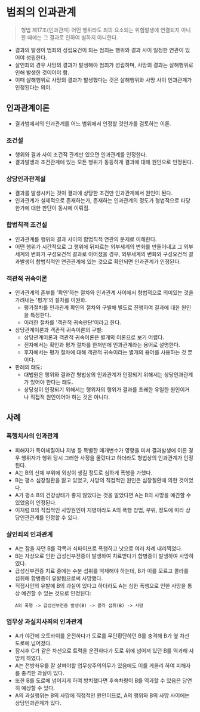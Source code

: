 # 범죄의 인과관계

> 형법 제17조(인과관계)
> 어떤 행위라도 죄의 요소되는 위험발생에 연결되지 아니한 때에는 그 결과로 인하여 벌하지 아니한다.

* 결과의 발생이 범죄의 성립요건이 되는 범죄는 행위와 결과 사이 일정한 연관이 있어야 성립한다.
* 살인죄의 경우 사망의 결과가 발생해야 범죄가 성립하며, 사망의 결과는 살해행위로 인해 발생한 것이어야 함.
* 이때 살해행위로 사망의 결과가 발생했다는 것은 살해행위와 사망 사이 인과관계가 인정된다는 의미.

## 인과관계이론

* 결과범에서의 인과관계를 어느 범위에서 인정할 것인가를 검토하는 이론.

### 조건설

* 행위와 결과 사이 조건적 관계만 있으면 인과관계를 인정한다.
* 결과발생과 조건관계에 있는 모든 행위가 동등하게 결과에 대해 원인으로 인정된다.

### 상당인과관계설

* 결과를 발생시키는 것이 결과에 상당한 조건만 인과관계에서 원인이 된다.
* 인과관계가 실제적으로 존재하는가, 존재하는 인과관계의 정도가 형법적으로 타당한가에 대한 판단이 동시에 이뤄짐.

### 합법칙적 조건설

* 인과관계를 행위와 결과 사이의 합법칙적 연관의 문제로 이해한다.
* 어떤 행위가 시간적으로 그 행위에 뒤따르는 외부세계의 변화를 만들어내고 그 외부세계의 변화가 구성요건적 결과로 이어졌을 경우, 외부세계의 변화와 구성요건적 결과발생이 합법칙적인 연관관계에 있는 것으로 확인되면 인과관계가 인정된다.

### 객관적 귀속이론

* 인과관계의 존부를 '확인'하는 절차와 인과관계 사이에서 형법적으로 의미있는 것을 가려내는 '평가'의 절차를 이원화.
  * 평가절차를 인과관계 확인의 절차와 구별해 별도로 진행하여 결과에 대한 원인을 특정한다.
  * 이러한 절차를 '객관적 귀속판단'이라고 한다.
* 상당관계이론과 객관적 귀속이론의 구별:
  * 상당관계이론과 객관적 귀속이론은 별개의 이론으로 보기 어렵다.
  * 전자에서는 확인과 평가 절차를 한꺼번에 인과관계라는 용어로 설명한다.
  * 후자에서는 평가 절차에 대해 객관적 귀속이라는 별개의 용어를 사용하는 것 뿐이다.
* 판례의 태도:
  * 대법원은 행위와 결과간 형법상의 인과관계가 인정되기 위해서는 상당인과관계가 있어야 한다는 태도.
  * 상당성이 인정되기 위해서는 행위자의 행위가 결과를 초래한 유일한 원인이거나 직접적 원인이어야 하는 것은 아니다.

## 사례

### 폭행치사의 인과관계

* 피해자가 특이체질이나 지병 등 특별한 매개변수가 영향을 미쳐 결과발생에 이른 경우 행위자가 행위 당시 그러한 사정을 몰랐다고 하더라도 형법상의 인과관계가 인정된다.
* A는 B의 신체 부위에 외상이 생길 정도로 심하게 폭행을 가했다.
* B는 평소 심장질환을 앓고 있었고, 사망의 직접적인 원인은 심장질환에 의한 것이었다.
* A가 평소 B의 건강상태가 좋지 않았다는 것을 알았다면 A는 B의 사망을 예견할 수 있었음이 인정된다.
* 이처럼 B의 직접적인 사망원인이 지병이라도 A의 폭행 방법, 부위, 정도에 따라 상당인관관계를 인정할 수 있다.

### 살인죄의 인과관계

* A는 잠을 자던 B를 각목과 쇠파이프로 폭행하고 낫으로 여러 차례 내리찍었다.
* B는 자상으로 인한 급성신부전증이 발생하여 치료받다가 합병증이 발생하여 사망하였다.
* 급성신부전증 치료 중에는 수분 섭취를 억제해야 하는데, B가 이를 모르고 콜라를 섭취해 합병증이 유발됨으로써 사망했다.
* 직접사인의 유발에 B의 과실이 있다고 하더라도 A는 심한 폭행으로 인한 사망을 통상 예견할 수 있는 것으로 인정된다:
  ```
  A의 폭행 -> 급성신부전증 발생(B) -> 콜라 섭취(B) -> 사망
  ```

### 업무상 과실치사죄의 인과관계

* A가 야간에 오토바이를 운전하다가 도로를 무단횡단하던 B를 충격해 B가 옆 차선 도로에 넘어졌다.
* 잠시후 C가 같은 차선으로 트럭을 운전하다가 도로 위에 넘어져 있던 B를 역과해 사망케 하였다.
* A는 전방좌우를 잘 살펴야할 업무상주의의무가 있음에도 이를 게을리 하여 피해자를 충격한 과실이 있다.
* 또한 B를 도로에 넘어지게 하여 방치했다면 후속차량이 B를 역과할 수 있음은 당연히 예상할 수 있다.
* A의 과실행위는 B의 사망에 직접적인 원인이므로, A의 행위와 B의 사망 사이에는 상당인과관계가 있다.

